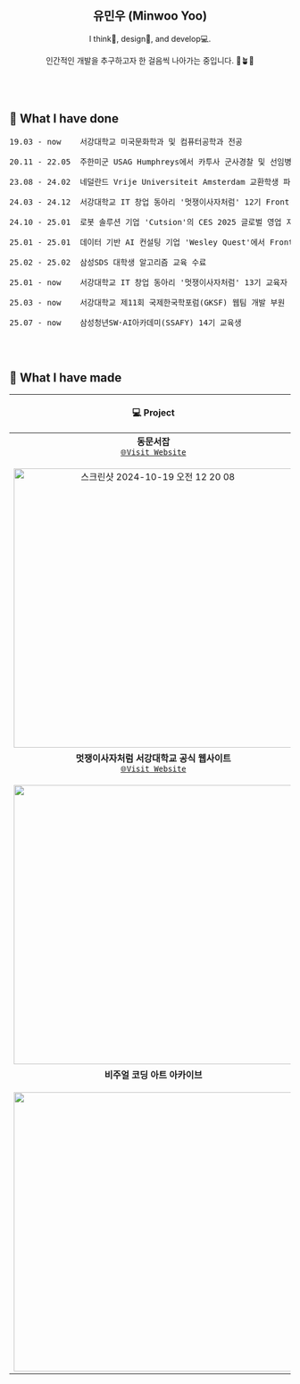 <h2 align="center"><b>유민우 (Minwoo Yoo)</b></h2>
<p align="center">I think💭, design🎨, and develop💻.</p>
<p align="center">인간적인 개발을 추구하고자 한 걸음씩 나아가는 중입니다. 🌱🪴🌳</p>
<br/><br/>

## 🏃 What I have done
<pre>
19.03 - now    서강대학교 미국문화학과 및 컴퓨터공학과 전공
  
20.11 - 22.05  주한미군 USAG Humphreys에서 카투사 군사경찰 및 선임병장으로 군 복무

23.08 - 24.02  네덜란드 Vrije Universiteit Amsterdam 교환학생 파견
  
24.03 - 24.12  서강대학교 IT 창업 동아리 '멋쟁이사자처럼' 12기 Front-End 파트 부원

24.10 - 25.01  로봇 솔루션 기업 'Cutsion'의 CES 2025 글로벌 영업 지원을 위한 Sogang Global Link Ambassador 3기 활동

25.01 - 25.01  데이터 기반 AI 컨설팅 기업 'Wesley Quest'에서 Front-End 엔지니어 참여

25.02 - 25.02  삼성SDS 대학생 알고리즘 교육 수료
  
25.01 - now    서강대학교 IT 창업 동아리 '멋쟁이사자처럼' 13기 교육자 및 운영진

25.03 - now    서강대학교 제11회 국제한국학포럼(GKSF) 웹팀 개발 부원

25.07 - now    삼성청년SW·AI아카데미(SSAFY) 14기 교육생
</pre>
<br/><br/>

## 📁 What I have made
| 💻 Project | 📖 Description | 📅 Period | 🚀 Tech stack  | 🔗 Github Repo
| :---: | :---: | :---: | :---: |:---: |
<strong>동문서잡</strong><br/><a href="https://dong-mun-seo-job.vercel.app/">`🌐Visit Website`</a> <br/><br/> <img width="500" alt="스크린샷 2024-10-19 오전 12 20 08" src="https://i.imgur.com/sSA3Q3J.png"> | 대학 동문 간 단기알바 구인구직 웹서비스. <br/><br/>UI 디자인 시스템을 구축하고 user-interactive한 랜딩 페이지를 구현했습니다. | 2024.09 - 2024.12 | ![js](https://img.shields.io/badge/JavaScript-F7DF1E?style=for-the-badge&logo=JavaScript&logoColor=white)  ![react](https://img.shields.io/badge/React-20232A?style=for-the-badge&logo=react&logoColor=61DAFB) ![styled-components](https://img.shields.io/badge/styled--components-DB7093?style=for-the-badge&logo=styled-components&logoColor=white) ![figma](https://img.shields.io/badge/Figma-F24E1E?style=for-the-badge&logo=figma&logoColor=white) <img src="https://img.shields.io/badge/vite-646CFF?style=for-the-badge&logo=vite&logoColor=white"> ![Vercel](https://img.shields.io/badge/vercel-%23000000.svg?style=for-the-badge&logo=vercel&logoColor=white) | [`🔗Visit Github`](https://github.com/cover-heaven/cover-heaven-fe)  |
<strong>멋쟁이사자처럼 서강대학교 공식 웹사이트</strong> <br/> <a href="https://www.likelionsg13.site/">`🌐Visit Website`</a> <br/><br/> <img width="500" src="https://github.com/user-attachments/assets/0d4b4664-e015-4f17-86a3-5ae9beb39a87"> | IT 창업 동아리 멋쟁이사자처럼 서강대학교의 신입 부원 모집을 위한 리크루팅 웹사이트. | 2025.01 - 2025.02 | ![TypeScript](https://img.shields.io/badge/typescript-%23007ACC.svg?style=for-the-badge&logo=typescript&logoColor=white) ![react](https://img.shields.io/badge/React-20232A?style=for-the-badge&logo=react&logoColor=61DAFB) <img src="https://img.shields.io/badge/Three.js-000000?style=for-the-badge&logo=Three.js&logoColor=white"> ![TailwindCSS](https://img.shields.io/badge/tailwindcss-%2338B2AC.svg?style=for-the-badge&logo=tailwind-css&logoColor=white) <img src="https://img.shields.io/badge/vite-646CFF?style=for-the-badge&logo=vite&logoColor=white"> ![Vercel](https://img.shields.io/badge/vercel-%23000000.svg?style=for-the-badge&logo=vercel&logoColor=white) ![GitHub Actions](https://img.shields.io/badge/github%20actions-%232671E5.svg?style=for-the-badge&logo=githubactions&logoColor=white)| [`🔗Visit Github`](https://github.com/likelion-13th-official/official-site-client)  |
<strong>비주얼 코딩 아트 아카이브</strong> <br/><br/> <img width="500" src="https://github.com/user-attachments/assets/74d19685-bbf6-407c-b75e-26f6a228f179"> | 크리에이티브 코딩 툴 Processing을 활용한 비주얼 아트 아카이브. <br/><br/>평소 떠올린 인문학적 아이디어를 기술과 결합해 시각적으로 표현하고자 시도했습니다. | 2024.09 - 2024.12 | <img src="https://img.shields.io/badge/Processing-3aa7cf?style=for-the-badge&logoColor=white"> ![Java](https://img.shields.io/badge/java-%23ED8B00.svg?style=for-the-badge&logo=openjdk&logoColor=white) ![Wekinator](https://img.shields.io/badge/Wekinator-blue?style=for-the-badge&logo=Wekinator&logoColor=white)| [`🔗Visit Github`](https://github.com/minwoooya/creative-algorithms)  | 
